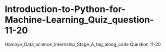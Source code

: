 # Introduction-to-Python-for-Machine-Learning_Quiz_question-11-20
Hamoye_Data_science_Internship_Stage_A_tag_along_code
Question 11-20
